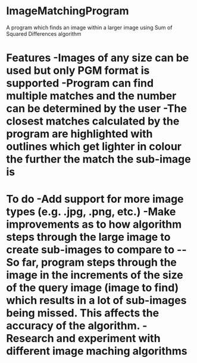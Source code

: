 # ImageMatchingProgram
A program which finds an image within a larger image using Sum of Squared Differences algorithm

<h1>Features
  -Images of any size can be used but only PGM format is supported
  -Program can find multiple matches and the number can be determined by the user
  -The closest matches calculated by the program are highlighted with outlines which get lighter in colour the further the match the sub-image is
  
 <h1>To do
  -Add support for more image types (e.g. .jpg, .png, etc.)
  -Make improvements as to how algorithm steps through the large image to create sub-images to compare to
  --So far, program steps through the image in the increments of the size of the query image (image to find) which results in a lot of sub-images being missed. This affects the accuracy of the algorithm. 
  -Research and experiment with different image maching algorithms
